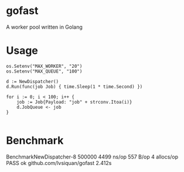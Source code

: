 # gofast
A worker pool written in Golang

# Usage
```
os.Setenv("MAX_WORKER", "20")
os.Setenv("MAX_QUEUE", "100")

d := NewDispatcher()
d.Run(func(job Job) { time.Sleep(1 * time.Second) })

for i := 0; i < 100; i++ {
	job := Job{Payload: "job" + strconv.Itoa(i)}
	d.JobQueue <- job
}
  
 ```
 
 # Benchmark
BenchmarkNewDispatcher-8   	  500000	      4499 ns/op	     557 B/op	       4 allocs/op
PASS
ok  	github.com/lvsiquan/gofast	2.412s
